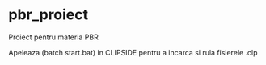 # pbr_proiect
Proiect pentru materia PBR

Apeleaza (batch start.bat) in CLIPSIDE pentru a incarca si rula fisierele .clp